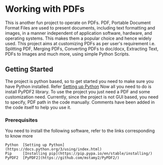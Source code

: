# Working with PDFs

This is another fun project to operate on PDFs. PDF, Portable Document Format Files are used to present documents, including text formatting and images, in a manner independent of application software, hardware, and operating systems. This makes them a popular choice and hence widely used. This project aims at customizing PDFs as per user's requirement i.e. Splitting PDF, Merging PDFs, Converting PDFs to doc/docx, Extracting Text, PDFs to Images and much more, using simple Python Scripts.

## Getting Started

The project is python based, so to get started you need to make sure you have Python installed. Refer [Setting up Python](https://docs.python.org/3/using/index.html)
Now all you need to do is install PyPDF2 library.
To use the project you just need a PDF and some customization need. Currently, since the project is not GUI based, you need to specify, PDF path in the code manually. Comments have been added in the code itself to help you use it. 

### Prerequisites

You need to install the following software, refer to the links corresponding to know more

```
Python  [Setting up Python](https://docs.python.org/3/using/index.html)
Pip		[Installing pip](https://pip.pypa.io/en/stable/installing/)
PyPDF2  [PyPDF2](https://github.com/mstamy2/PyPDF2/)
```
